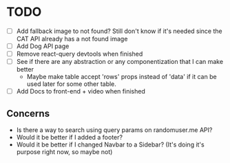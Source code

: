 # TODO

- [ ] Add fallback image to not found? Still don't know if it's needed since the CAT API already has a not found image
- [ ] Add Dog API page
- [ ] Remove react-query devtools when finished
- [ ] See if there are any abstraction or any componentization that I can make better
  - Maybe make table accept 'rows' props instead of 'data' if it can be used later for some other table.
- [ ] Add Docs to front-end + video when finished

## Concerns

- Is there a way to search using query params on randomuser.me API?
- Would it be better if I added a footer?
- Would it be better if I changed Navbar to a Sidebar? (It's doing it's purpose right now, so maybe not)

